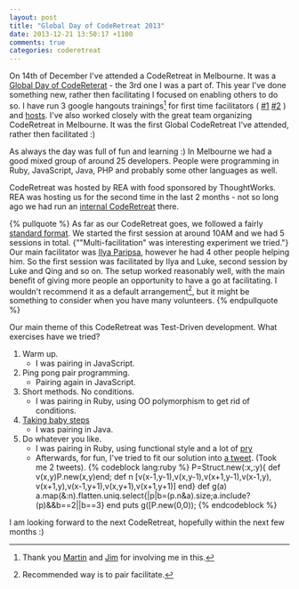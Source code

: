 ```yaml
---
layout: post
title: "Global Day of CodeRetreat 2013"
date: 2013-12-21 13:50:17 +1100
comments: true
categories: coderetreat
---
```


On 14th of December I've attended a CodeRetreat in Melbourne.
It was a [Global Day of CodeReterat](http://globalday.coderetreat.org) - the 3rd one I was a part of.
This year I've done something new, rather then facilitating I focused on enabling others to do so.
I have run 3 google hangouts trainings[^trainings] for first time facilitators
(
[#1](https://plus.google.com/events/cpssmqq8u4f8u5qkkk768b629i0)
[#2](https://plus.google.com/events/c4olgo868inn0n0aumkeqefe20g) ) and [hosts](https://plus.google.com/events/cgt5ts5a7nkk9lis8sdu00q0270).
I've also worked closely with the great team organizing CodeRetreat in Melbourne.
It was the first Global CodeRetreat I've attended, rather then facilitated :)


As always the day was full of fun and learning :) In Melbourne we had a good mixed group
of around 25 developers. People were programming in Ruby, JavaScript, Java, PHP and probably some other languages as well.

<!--more--> 
CodeRetreat was hosted by REA with food sponsored by ThoughtWorks. REA was hosting us for the second time in the last 2 months -
not so long ago we had run an [internal CodeRetreat](http://techblog.realestate.com.au/tdd-in-bash-aka-our-1st-internal-code-retreat-rea/) there.

{% pullquote %}
As far as our CodeRetreat goes, we followed a fairly [standard format](http://coderetreat.org/facilitating/structure-of-a-coderetreat).
We started the first session at around 10AM and we had 5 sessions in total. {""Multi-facilitation" was interesting experiment we tried."}
Our main facilitator was [Ilya Paripsa](https://twitter.com/iparips), however he had 4 other people helping him. So the first session was facilitated by
Ilya and Luke, second session by Luke and Qing and so on. The setup worked reasonably well, with the main benefit of giving more people an opportunity to have a go
at facilitating. I wouldn't recommend it as a default arrangement[^default_arrangement], but it might be something to consider when you have many volunteers.
{% endpullquote %}

Our main theme of this CodeRetreat was Test-Driven development. What exercises have we tried?

1. Warm up.
    - I was pairing in JavaScript.
1. Ping pong pair programming.
    - Pairing again in JavaScript.
1. Short methods. No conditions.
    - I was pairing in Ruby, using OO polymorphism to get rid of conditions.
1. [Taking baby steps](http://coderetreat.org/profiles/blogs/taking-baby-steps)
    - I was pairing in Java.
1. Do whatever you like.
   - I was pairing in Ruby, using functional style and a lot of [pry](http://pryrepl.org/)
   - Afterwards, for fun, I've tried to fit our solution into [a tweet](https://twitter.com/dziemid/status/411784405460324352). (Took me 2 tweets).
     {% codeblock lang:ruby %}
     P=Struct.new(:x,:y){
     def v(x,y)P.new(x,y)end;
     def n
        [v(x-1,y-1),v(x,y-1),v(x+1,y-1),v(x-1,y), v(x+1,y),v(x-1,y+1),v(x,y+1),v(x+1,y+1)]
     end}
     def g(a)
        a.map(&:n).flatten.uniq.select{|p|b=(p.n&a).size;a.include?(p)&&b==2||b==3}
     end
     puts g([P.new(0,0));
     {% endcodeblock %}


I am looking forward to the next CodeRetreat, hopefully within the next few months :)


[^default_arrangement]: Recommended way is to pair facilitate.
[^trainings]: Thank you [Martin](https://twitter.com/martinklose) and [Jim](https://twitter.com/jthurne) for involving me in this.